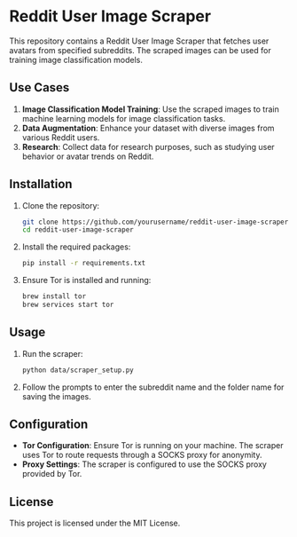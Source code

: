 # Reddit User Image Scraper

This repository contains a Reddit User Image Scraper that fetches user avatars from specified subreddits. The scraped images can be used for training image classification models.

## Use Cases

1. **Image Classification Model Training**: Use the scraped images to train machine learning models for image classification tasks.
2. **Data Augmentation**: Enhance your dataset with diverse images from various Reddit users.
3. **Research**: Collect data for research purposes, such as studying user behavior or avatar trends on Reddit.

## Installation

1. Clone the repository:
    ```bash
    git clone https://github.com/yourusername/reddit-user-image-scraper.git
    cd reddit-user-image-scraper
    ```

2. Install the required packages:
    ```bash
    pip install -r requirements.txt
    ```

3. Ensure Tor is installed and running:
    ```bash
    brew install tor
    brew services start tor
    ```

## Usage

1. Run the scraper:
    ```bash
    python data/scraper_setup.py
    ```

2. Follow the prompts to enter the subreddit name and the folder name for saving the images.

## Configuration

- **Tor Configuration**: Ensure Tor is running on your machine. The scraper uses Tor to route requests through a SOCKS proxy for anonymity.
- **Proxy Settings**: The scraper is configured to use the SOCKS proxy provided by Tor.

## License

This project is licensed under the MIT License.